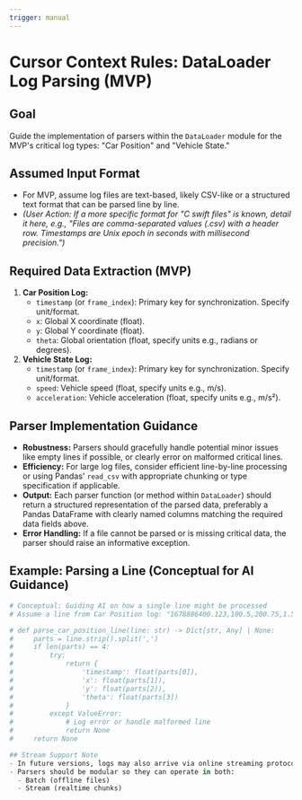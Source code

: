 ```yaml
---
trigger: manual
---
```


# Cursor Context Rules: DataLoader Log Parsing (MVP)

## Goal
Guide the implementation of parsers within the `DataLoader` module for the MVP's critical log types: "Car Position" and "Vehicle State."

## Assumed Input Format
- For MVP, assume log files are text-based, likely CSV-like or a structured text format that can be parsed line by line.
- *(User Action: If a more specific format for "C swift files" is known, detail it here, e.g., "Files are comma-separated values (.csv) with a header row. Timestamps are Unix epoch in seconds with millisecond precision.")*

## Required Data Extraction (MVP)

1.  **Car Position Log:**
    * `timestamp` (or `frame_index`): Primary key for synchronization. Specify unit/format.
    * `x`: Global X coordinate (float).
    * `y`: Global Y coordinate (float).
    * `theta`: Global orientation (float, specify units e.g., radians or degrees).
2.  **Vehicle State Log:**
    * `timestamp` (or `frame_index`): Primary key for synchronization. Specify unit/format.
    * `speed`: Vehicle speed (float, specify units e.g., m/s).
    * `acceleration`: Vehicle acceleration (float, specify units e.g., m/s²).

## Parser Implementation Guidance
- **Robustness:** Parsers should gracefully handle potential minor issues like empty lines if possible, or clearly error on malformed critical lines.
- **Efficiency:** For large log files, consider efficient line-by-line processing or using Pandas' `read_csv` with appropriate chunking or type specification if applicable.
- **Output:** Each parser function (or method within `DataLoader`) should return a structured representation of the parsed data, preferably a Pandas DataFrame with clearly named columns matching the required data fields above.
- **Error Handling:** If a file cannot be parsed or is missing critical data, the parser should raise an informative exception.

## Example: Parsing a Line (Conceptual for AI Guidance)
```python
# Conceptual: Guiding AI on how a single line might be processed
# Assume a line from Car Position log: "1678886400.123,100.5,200.75,1.57" (timestamp,x,y,theta)

# def parse_car_position_line(line: str) -> Dict[str, Any] | None:
#     parts = line.strip().split(',')
#     if len(parts) == 4:
#         try:
#             return {
#                 'timestamp': float(parts[0]),
#                 'x': float(parts[1]),
#                 'y': float(parts[2]),
#                 'theta': float(parts[3])
#             }
#         except ValueError:
#             # Log error or handle malformed line
#             return None
#     return None

## Stream Support Note
- In future versions, logs may also arrive via online streaming protocols (e.g., Protobuf over gRPC or Kafka).
- Parsers should be modular so they can operate in both:
  - Batch (offline files)
  - Stream (realtime chunks)
